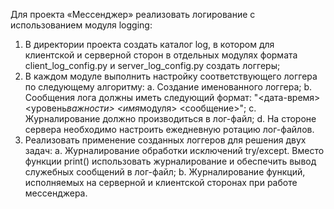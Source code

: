 Для проекта «Мессенджер» реализовать логирование с использованием
модуля logging:

1. В директории проекта создать каталог log, в котором для клиентской и
   серверной сторон в отдельных модулях формата client_log_config.py и
   server_log_config.py создать логгеры;
2. В каждом модуле выполнить настройку соответствующего логгера по
   следующему алгоритму:
   a. Создание именованного логгера;
   b. Сообщения лога должны иметь следующий формат:
   "<дата-время> <уровень*важности> <имя*модуля> <сообщение>";
   c. Журналирование должно производиться в лог-файл;
   d. На стороне сервера необходимо настроить ежедневную ротацию лог-файлов.
3. Реализовать применение созданных логгеров для решения двух задач:
   a. Журналирование обработки исключений try/except.
   Вместо функции print() использовать журналирование и обеспечить
   вывод служебных сообщений в лог-файл;
   b. Журналирование функций, исполняемых на серверной и клиентской
   сторонах при работе мессенджера.
